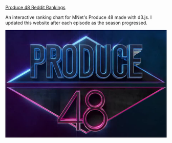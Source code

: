 [Produce 48 Reddit Rankings](https://ajyu124.github.io/p48rankingreddit/)

An interactive ranking chart for MNet's Produce 48 made with d3.js. I updated this website after each episode as the season progressed.

![alt text](Produce_48.jpg "Screenshot")
